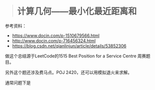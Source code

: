 > # 计算几何——最小化最近距离和

参考资料：

* https://www.docin.com/p-1510679566.html
* http://www.docin.com/p-716456324.html
* https://blog.csdn.net/qianlinjun/article/details/53852306

做这个总结源于LeetCode的1515 Best Position for a Service Centre 周赛题目。

另外这个题还涉及费马点。POJ 2420，还可以用模拟退火来求解。

通常问题下是



